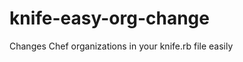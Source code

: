 knife-easy-org-change
=====================

Changes Chef organizations in your knife.rb file easily
